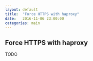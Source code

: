 ```yaml
---
layout: default
title:  "Force HTTPS with haproxy"
date:   2016-11-06 23:00:00
categories: main
---
```


## Force HTTPS with haproxy

TODO
